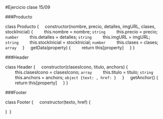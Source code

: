 #Ejercicio clase 15/09

###Producto

class Producto {
    constructor(nombre, precio, detalles, imgURL, clases, stockInicial) {
        this.nombre = nombre; `string`
        this.precio = precio; `number`
        this.detalles = detalles; `string`
        this.imgURL = imgURL; `string`
        this.stockInicial = stockInicial; `number`
        this.clases = clases; `array`
    }
    getData(property) {
        return this[property]
    }
}

###Header

class Header {
    constructor(clasesIcono, titulo, anchors) {
        this.clasesIcono = clasesIcono; `array`
        this.titulo = titulo; `string`
        this.anchors = anchors; `object {text: , href: }`
    }
    getAnchor() {
        return this[property]
    }
}

###Footer

class Footer {
    constructor(texto, href) {

} 
}

